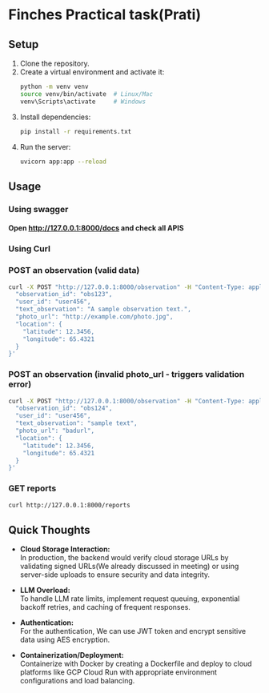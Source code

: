 # Finches Practical task(Prati)

## Setup

1. Clone the repository.  
2. Create a virtual environment and activate it:  
   ```bash
   python -m venv venv
   source venv/bin/activate  # Linux/Mac
   venv\Scripts\activate     # Windows
3. Install dependencies:
    ```bash
    pip install -r requirements.txt
4. Run the server:
    ```bash
    uvicorn app:app --reload

## Usage

### Using swagger
 #### Open http://127.0.0.1:8000/docs and check all APIS

### Using Curl
### POST an observation (valid data)
```bash
curl -X POST "http://127.0.0.1:8000/observation" -H "Content-Type: application/json" -d '{
  "observation_id": "obs123",
  "user_id": "user456",
  "text_observation": "A sample observation text.",
  "photo_url": "http://example.com/photo.jpg",
  "location": {
    "latitude": 12.3456,
    "longitude": 65.4321
  }
}'
```
### POST an observation (invalid photo_url - triggers validation error)
```bash
curl -X POST "http://127.0.0.1:8000/observation" -H "Content-Type: application/json" -d '{
  "observation_id": "obs124",
  "user_id": "user456",
  "text_observation": "sample text",
  "photo_url": "badurl",
  "location": {
    "latitude": 12.3456,
    "longitude": 65.4321
  }
}'
```
### GET reports
```bash
curl http://127.0.0.1:8000/reports
```

## Quick Thoughts

- **Cloud Storage Interaction:**  
  In production, the backend would verify cloud storage URLs by validating signed URLs(We already discussed in meeting) or using server-side uploads to ensure security and data integrity.

- **LLM Overload:**  
  To handle LLM rate limits, implement request queuing, exponential backoff retries, and caching of frequent responses.

- **Authentication:**  
  For the authentication, We can use JWT token and encrypt sensitive data using AES encryption.

- **Containerization/Deployment:**  
  Containerize with Docker by creating a Dockerfile and deploy to cloud platforms like GCP Cloud Run with appropriate environment configurations and load balancing.
